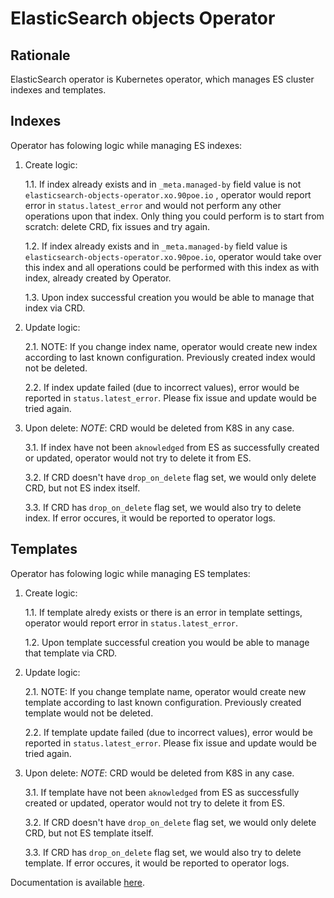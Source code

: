 # ElasticSearch objects Operator

## Rationale
ElasticSearch operator is Kubernetes operator, which manages ES cluster indexes and templates.

## Indexes
Operator has folowing logic while managing ES indexes:
1. Create logic:

    1.1. If index already exists and in `_meta.managed-by` field value is not `elasticsearch-objects-operator.xo.90poe.io` , operator would report error in `status.latest_error` and would not perform any other operations upon that index. Only thing you could perform is to start from scratch: delete CRD, fix issues and try again.

    1.2. If index already exists and in `_meta.managed-by` field value is `elasticsearch-objects-operator.xo.90poe.io`, operator would take over this index and all operations could be performed with this index as with index, already created by Operator.

    1.3. Upon index successful creation you would be able to manage that index via CRD.

2. Update logic:

    2.1. NOTE: If you change index name, operator would create new index according to last known configuration. Previously created index would not be deleted.

    2.2. If index update failed (due to incorrect values), error would be reported in `status.latest_error`. Please fix issue and update would be tried again.

3. Upon delete:
*NOTE*: CRD would be deleted from K8S in any case.

    3.1. If index have not been `aknowledged` from ES as successfully created or updated, operator would not try to delete it from ES.

    3.2. If CRD doesn't have `drop_on_delete` flag set, we would only delete CRD, but not ES index itself.

    3.3. If CRD has `drop_on_delete` flag set, we would also try to delete index. If error occures, it would be reported to operator logs.

## Templates
Operator has folowing logic while managing ES templates:
1. Create logic:

    1.1. If template alredy exists or there is an error in template settings, operator would report error in `status.latest_error`.

    1.2. Upon template successful creation you would be able to manage that template via CRD.

2. Update logic:

    2.1. NOTE: If you change template name, operator would create new template according to last known configuration. Previously created template would not be deleted.

    2.2. If template update failed (due to incorrect values), error would be reported in `status.latest_error`. Please fix issue and update would be tried again.

3. Upon delete:
*NOTE*: CRD would be deleted from K8S in any case.

    3.1. If template have not been `aknowledged` from ES as successfully created or updated, operator would not try to delete it from ES.

    3.2. If CRD doesn't have `drop_on_delete` flag set, we would only delete CRD, but not ES template itself.

    3.3. If CRD has `drop_on_delete` flag set, we would also try to delete template. If error occures, it would be reported to operator logs.

Documentation is available [here](https://elasticsearch-objects-operator.readthedocs.io/en/latest/).
